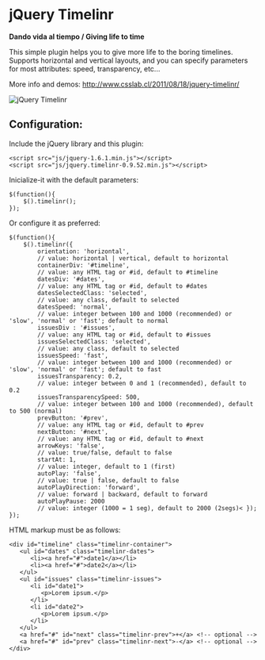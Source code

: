 jQuery Timelinr
=============

**Dando vida al tiempo / Giving life to time**

This simple plugin helps you to give more life to the boring timelines. Supports horizontal and vertical layouts, and you can specify parameters for most attributes: speed, transparency, etc...

More info and demos: http://www.csslab.cl/2011/08/18/jquery-timelinr/

![jQuery Timelinr](http://www.csslab.cl/wp-content/uploads/2011/08/Screen-Shot-2012-08-03-at-12.19.30-700x342.png "Dando vida al tiempo / Giving life to time")

Configuration:
-------

Include the jQuery library and this plugin:

	<script src="js/jquery-1.6.1.min.js"></script>
	<script src="js/jquery.timelinr-0.9.52.min.js"></script>

Inicialize-it with the default parameters:

	$(function(){
   		$().timelinr();
	});

Or configure it as preferred:

	$(function(){
		$().timelinr({
			orientation: 'horizontal',
			// value: horizontal | vertical, default to horizontal
			containerDiv: '#timeline',
			// value: any HTML tag or #id, default to #timeline
			datesDiv: '#dates',
			// value: any HTML tag or #id, default to #dates
			datesSelectedClass: 'selected',
			// value: any class, default to selected
			datesSpeed: 'normal',
			// value: integer between 100 and 1000 (recommended) or 'slow', 'normal' or 'fast'; default to normal
			issuesDiv : '#issues',
			// value: any HTML tag or #id, default to #issues
			issuesSelectedClass: 'selected',
			// value: any class, default to selected
			issuesSpeed: 'fast',
			// value: integer between 100 and 1000 (recommended) or 'slow', 'normal' or 'fast'; default to fast
			issuesTransparency: 0.2,
			// value: integer between 0 and 1 (recommended), default to 0.2
			issuesTransparencySpeed: 500,
			// value: integer between 100 and 1000 (recommended), default to 500 (normal)
			prevButton: '#prev',
			// value: any HTML tag or #id, default to #prev
			nextButton: '#next',
			// value: any HTML tag or #id, default to #next
			arrowKeys: 'false',
			// value: true/false, default to false
			startAt: 1,
			// value: integer, default to 1 (first)
			autoPlay: 'false',
			// value: true | false, default to false
			autoPlayDirection: 'forward',
			// value: forward | backward, default to forward
			autoPlayPause: 2000
			// value: integer (1000 = 1 seg), default to 2000 (2segs)< });
	});

HTML markup must be as follows:

	<div id="timeline" class="timelinr-container">
	   <ul id="dates" class="timelinr-dates">
	      <li><a href="#">date1</a></li>
	      <li><a href="#">date2</a></li>
	   </ul>
	   <ul id="issues" class="timelinr-issues">
	      <li id="date1">
	         <p>Lorem ipsum.</p>
	      </li>
	      <li id="date2">
	         <p>Lorem ipsum.</p>
	      </li>
	   </ul>
	   <a href="#" id="next" class="timelinr-prev">+</a> <!-- optional -->
	   <a href="#" id="prev" class="timelinr-next">-</a> <!-- optional -->
	</div>
